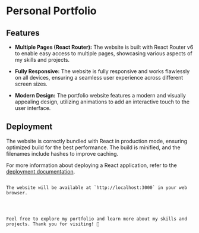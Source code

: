 # Personal Portfolio



## Features

- **Multiple Pages (React Router):** The website is built with React Router v6 to enable easy access to multiple pages, showcasing various aspects of my skills and projects.

- **Fully Responsive:** The website is fully responsive and works flawlessly on all devices, ensuring a seamless user experience across different screen sizes.

- **Modern Design:** The portfolio website features a modern and visually appealing design, utilizing animations to add an interactive touch to the user interface.

## Deployment

The website is correctly bundled with React in production mode, ensuring optimized build for the best performance. The build is minified, and the filenames include hashes to improve caching.

For more information about deploying a React application, refer to the [deployment documentation](https://facebook.github.io/create-react-app/docs/deployment).

   ```

The website will be available at `http://localhost:3000` in your web browser.




Feel free to explore my portfolio and learn more about my skills and projects. Thank you for visiting! 🙏



